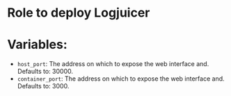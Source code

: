 Role to deploy Logjuicer
========================


# Variables:

* `host_port`:  The address on which to expose the web interface and. Defaults to: 30000.
* `container_port`:  The address on which to expose the web interface and. Defaults to: 3000.
